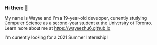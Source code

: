 ### Hi there 👋

My name is Wayne and I'm a 19-year-old developer, currently studying Computer Science as a second-year student at the University of Toronto. Learn more about me at https://waynezhu6.github.io

I'm currently looking for a 2021 Summer Internship!

<!--
**waynezhu6/waynezhu6** is a ✨ _special_ ✨ repository because its `README.md` (this file) appears on your GitHub profile.

Here are some ideas to get you started:

- 🔭 I’m currently working on ...
- 🌱 I’m currently learning ...
- 👯 I’m looking to collaborate on ...
- 🤔 I’m looking for help with ...
- 💬 Ask me about ...
- 📫 How to reach me: ...
- 😄 Pronouns: ...
- ⚡ Fun fact: ...
-->
